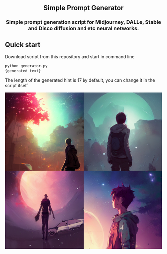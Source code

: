 <h2 align="center">
    <p>Simple Prompt Generator</p>
</h2>
<h3 align="center">
    <p>Simple prompt generation script for Midjourney, DALLe, Stable and Disco diffusion and etc neural networks.</p>
</h3>

## Quick start

Download script from this repository and start in command line

```
python generator.py
{generated text}
```

The length of the generated hint is 17 by default, you can change it in the script itself

![rdm-figure](img/1.png)